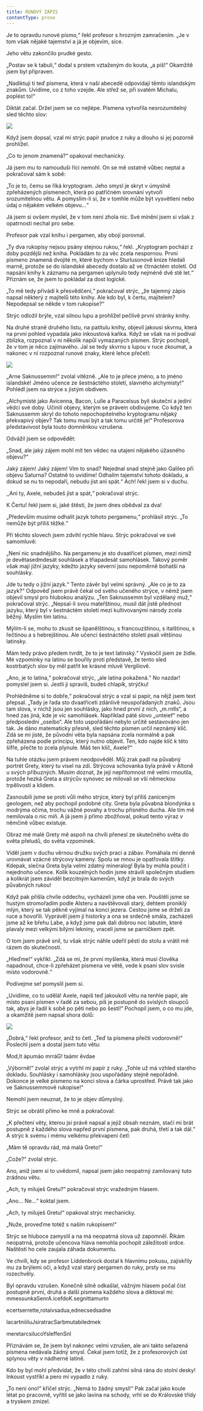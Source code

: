 ```yaml
---
title: RUNOVÝ ZÁPIS
contentType: prose
---
```


Je to opravdu runové písmo,“ řekl profesor s hrozným zamračením. „Je v tom však nějaké tajemství a já je objevím, sice.

Jeho větu zakončilo prudké gesto.

„Postav se k tabuli,“ dodal s prstem vztaženým do kouta, „a piš!“ Okamžitě jsem byl připraven.

„Nadiktuji ti teď písmena, která v naší abecedě odpovídají těmto islandským znakům. Uvidíme, co z toho vzejde. Ale střež se, při svatém Michalu, poplést to!“

Diktát začal. Držel jsem se co nejlépe. Písmena vytvořila nesrozumitelný sled těchto slov:

![](../Images/image008.jpg)

Když jsem dopsal, vzal mi strýc papír prudce z ruky a dlouho si jej pozorně prohlížel.

„Co to jenom znamená?“ opakoval mechanicky.

Já jsem mu to namouduši říci nemohl. On se mě ostatně vůbec neptal a pokračoval sám k sobě:

„To je to, čemu se říká kryptogram. Jeho smysl je skryt v úmyslně zpřeházených písmenech, která po patřičném srovnání vytvoří srozumitelnou větu. A pomyslím-li si, že v tomhle může být vysvětlení nebo údaj o nějakém velkém objevu…“

Já jsem si ovšem myslel, že v tom není zhola nic. Své mínění jsem si však z opatrnosti nechal pro sebe.

Profesor pak vzal knihu i pergamen, aby obojí porovnal.

„Ty dva rukopisy nejsou psány stejnou rukou,“ řekl. „Kryptogram pochází z doby pozdější než kniha. Pokládám to za věc zcela nespornou. První písmeno znamená dvojité m, které bychom v Sturlusonově knize hledali marně, protože se do islandské abecedy dostalo až ve čtrnáctém století. Od napsání knihy k záznamu na pergamen uplynulo tedy nejméně dvě stě let.“ Přiznám se, že jsem to pokládal za dost logické.

„To mě tedy přivádí k přesvědčení,“ pokračoval strýc, „že tajemný zápis napsal některý z majitelů této knihy. Ale kdo byl, k čertu, majitelem? Nepodepsal se někde v tom rukopise?“

Strýc odložil brýle, vzal silnou lupu a prohlížel pečlivě první stránky knihy.

Na druhé straně druhého listu, na patitulu knihy, objevil jakousi skvrnu, která na první pohled vypadala jako inkoustová kaňka. Když se však na ni podíval zblízka, rozpoznal v ní několik napůl vymazaných písmen. Strýc pochopil, že v tom je něco zajímavého. Jal se tedy skvrnu s lupou v ruce zkoumat, a nakonec v ní rozpoznal runové znaky, které lehce přečetl:

![](../Images/image010.jpg)

„Arne Saknussemm!“ zvolal vítězně. „Ale to je přece jméno, a to jméno islandské! Jméno učence ze šestnáctého století, slavného alchymisty!“ Pohlédl jsem na strýce s jistým obdivem.

„Alchymisté jako Avicenna, Bacon, Lulle a Paracelsus byli skuteční a jediní vědci své doby. Učinili objevy, kterým se právem obdivujeme. Co když ten Saknussemm skryl do tohoto nepochopitelného kryptogramu nějaký překvapivý objev? Tak tomu musí být a tak tomu určitě je!“ Profesorova představivost byla touto domněnkou vzrušena.

Odvážil jsem se odpovědět:

„Snad, ale jaký zájem mohl mít ten vědec na utajení nějakého úžasného objevu?“

Jaký zájem! Jaký zájem! Vím to snad? Nejednal snad stejně jako Galileo při objevu Saturna? Ostatně to uvidíme! Odhalím tajemství tohoto dokladu, a dokud se nu to nepodaří, nebudu jíst ani spát.“ Ach! řekl jsem si v duchu.

,,Ani ty, Axele, nebudeš jíst a spát,“ pokračoval strýc.

K Čertu! řekl jsem si, jaké štěstí, že jsem dnes obědval za dva!

„Především musíme odhalit jazyk tohoto pergamenu,“ prohlásil strýc. „To nemůže být příliš těžké.“

Při těchto slovech jsem zdvihl rychle hlavu. Strýc pokračoval ve své samomluvě:

„Není nic snadnějšího. Na pergamenu je sto dvaatřicet písmen, mezi nimiž je devětasedmdesát souhlásek a třiapadesát samohlásek. Takový poměr však mají jižní jazyky, kdežto jazyky severní jsou nepoměrně bohatší na souhlásky.

Jde tu tedy o jižní jazyk.“ Tento závěr byl velmi správný. „Ale co je to za jazyk?“ Odpověď jsem právě čekal od svého učeného strýce, v němž jsem objevil smysl pro hlubokou analýzu. „Ten Saknussemm byl vzdělaný muž,“ pokračoval strýc. „Nepsal-li svou mateřštinou, musil dát jistě přednost jazyku, který byl v šestnáctém století mezi kultivovanými národy zcela běžný. Myslím tím latinu.

Mýlím-li se, mohu to zkusit se španělštinou, s francouzštinou, s italštinou, s řečtinou a s hebrejštinou. Ale učenci šestnáctého století psali většinou latinsky.

Mám tedy právo předem tvrdit, že to je text latinský.“ Vyskočil jsem ze židle. Mé vzpomínky na latinu se bouřily proti představě, že tento sled kostrbatých slov by měl patřit ke krásné mluvě Vergiliově.

„Ano, je to latina,“ pokračoval strýc, „ale latina pokažená.“ No nazdar! pomyslel jsem si. Jestli ji spravíš, budeš chlapík, strýčku!

Prohlédněme si to dobře,“ pokračoval strýc a vzal si papír, na nějž jsem text přepsal. „Tady je řada sto dvaatřiceti zdánlivě neuspořádaných znaků. Jsou tam slova, v nichž jsou jen souhlásky, jako hned první z nich, „m.rnlls“, a hned zas jiná, kde je víc samohlásek. Například páté slovo „unteief“ nebo předposlední „oseibo“. Ale toto uspořádání nebylo určitě sestavováno jen tak. Je dáno matematicky přesně, sled těchto písmen určil neznámý klíč. Zdá se mi jisté, že původní věta byla napsána zcela normálně a pak zpřeházena podle principu, který nutno objevit. Ten, kdo najde klíč k této šifře, přečte to zcela plynule. Máš ten klíč, Axele?“

Na tuhle otázku jsem právem neodpověděl. Můj zrak padl na půvabný portrét Grety, který tu visel na zdi. Strýcova schovanka byla právě v Altoně u svých příbuzných. Musím doznat, že její nepřítomnost mě velmi rmoutila, protože hezká Greta a strýcův synovec se milovali se vší německou trpělivostí a klidem.

Zasnoubili jsme se proti vůli mého strýce, který byl příliš zaníceným geologem, než aby pochopil podobné city. Greta byla půvabná blondýnka s modrýma očima, trochu vážné povahy a trochu přísného ducha. Ale tím mě nemilovala o nic míň. A já jsem ji přímo zbožňoval, pokud tento výraz v němčině vůbec existuje.

Obraz mé malé Grety mě aspoň na chvíli přenesl ze skutečného světa do světa přeludů, do světa vzpomínek.

Viděl jsem v duchu věrnou družku svých prací a zábav. Pomáhala mi denně urovnávat vzácné strýcovy kameny. Spolu se mnou je opatřovala štítky. Kdepak, slečna Greta byla velmi zdatný mineralog! Byla by mohla poučit i nejednoho učence. Kolik kouzelných hodin jsme strávili společným studiem a kolikrát jsem záviděl bezcitným kamenům, když je brala do svých půvabných rukou!

Když pak přišla chvíle oddechu, vycházeli jsme oba ven. Pouštěli jsme se hustým stromořadím podle Alsteru a navštěvovali starý, dehtem proniklý mlýn, který se tak pěkně vyjímal na konci jezera. Cestou jsme se drželi za ruce a hovořili. Vyprávěl jsem jí historky a ona se srdečně smála, zacházeli jsme až ke břehu Labe, a když jsme pak dali dobrou noc labutím, které plavaly mezi velkými bílými lekníny, vraceli jsme se parníčkem zpět.

O tom jsem právě snil, tu však strýc náhle udeřil pěstí do stolu a vrátil mě rázem do skutečnosti.

„Hleďme!“ vykřikl. „Zdá se mi, že první myšlenka, která musí člověka napadnout, chce-li zpřeházet písmena ve větě, vede k psaní slov svisle místo vodorovně.“

Podívejme se! pomyslil jsem si.

„Uvidíme, co to udělá! Axele, napiš teď jakoukoli větu na tenhle papír, ale místo psaní písmen v řadě za sebou, piš je postupně do svislých sloupců tak, abys je řadil k sobě po pěti nebo po šesti!“ Pochopil jsem, o co mu jde, a okamžitě jsem napsal shora dolů:

![](../Images/image012.jpg)

„Dobrá,“ řekl profesor, aniž to četl. „Teď ta písmena přečti vodorovně!“ Poslechl jsem a dostal jsem tuto větu:

Mod,lt ápumáo mrráG! taámr ěvdae

„Výborně!“ zvolal strýc a vytrhl mi papír z ruky. „Tohle už má vzhled starého dokladu. Souhlásky i samohlásky jsou uspořádány stejně nepořádně. Dokonce je velké písmeno na konci slova a čárka uprostřed. Právě tak jako ve Saknussemmově rukopise!“

Nemohl jsem neuznat, že to je objev důmyslný.

Strýc se obrátil přímo ke mně a pokračoval:

„K přečtení věty, kterou jsi právě napsal a jejíž obsah neznám, stačí mi brát postupně z každého slova napřed první písmena, pak druhá, třetí a tak dál.“ A strýc k svému i mému velkému překvapení četl:

„Mám tě opravdu rád, má malá Greto!“

„Cože?“ zvolal strýc.

Ano, aniž jsem si to uvědomil, napsal jsem jako neopatrný zamilovaný tuto zrádnou větu.

„Ach, ty miluješ Gretu?“ pokračoval strýc vražedným hlasem.

„Ano… Ne…“ koktal jsem.

„Ach, ty miluješ Gretu!“ opakoval strýc mechanicky.

„Nuže, proveďme totéž s naším rukopisem!“

Strýc se hluboce zamyslil a na má neopatrná slova už zapomněl. Říkám neopatrná, protože učencova hlava nemohla pochopit záležitosti srdce. Naštěstí ho cele zaujala záhada dokumentu.

Ve chvíli, kdy se profesor Liddenbrock dostal k hlavnímu pokusu, zajiskřily mu za brýlemi oči, a když vzal starý pergamen do ruky, prsty se mu rozechvěly.

Byl opravdu vzrušen. Konečně silně odkašlal, vážným hlasem počal číst postupně první, druhá a další písmena každého slova a diktoval mi: mmessunkaSenrA.icefdoK.segnittamurtn

ecertserrette,rotaivsadua,ednecsedsadne

lacartniiiluJsiratracSarbmutabiledmek

meretarcsilucoYsleffenSnl

Přiznávám se, že jsem byl nakonec velmi vzrušen, ale ani takto seřazená písmena nedávala žádný smysl. Čekal jsem totiž, že z profesorových úst splynou věty v nádherné latině.

Kdo by byl mohl předvídat, že v této chvíli zahřmí silná rána do stolní desky! Inkoust vystříkl a pero mi vypadlo z ruky.

„To není ono!“ křičel strýc. „Nemá to žádný smysl!“ Pak začal jako koule létat po pracovně, vyřítil se jako lavina na schody, vrhl se do Královské třídy a tryskem zmizel.

